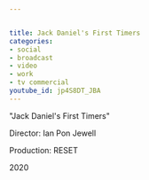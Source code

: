 ```yaml
---


title: Jack Daniel's First Timers
categories:
- social
- broadcast
- video
- work
- tv commercial
youtube_id: jp4S8DT_JBA
---
```

"Jack Daniel's First Timers"

Director: Ian Pon Jewell

Production: RESET

2020